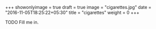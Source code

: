 +++
showonlyimage = true
draft = true
image = "cigarettes.jpg"
date = "2016-11-05T18:25:22+05:30"
title = "cigarettes"
weight = 0
+++

TODO Fill me in.

